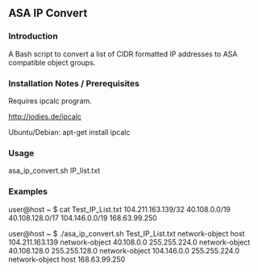 ## ASA IP Convert

### Introduction

A Bash script to convert a list of CIDR formatted IP addresses to ASA compatible object groups.

### Installation Notes / Prerequisites

Requires ipcalc program.

http://jodies.de/ipcalc

Ubuntu/Debian: apt-get install ipcalc

### Usage

asa_ip_convert.sh IP_list.txt

### Examples

user@host ~ $ cat Test_IP_List.txt 
104.211.163.139/32
40.108.0.0/19
40.108.128.0/17
104.146.0.0/19
168.63.99.250

user@host ~ $ ./asa_ip_convert.sh Test_IP_List.txt 
network-object host 104.211.163.139
network-object 40.108.0.0 255.255.224.0
network-object 40.108.128.0 255.255.128.0
network-object 104.146.0.0 255.255.224.0
network-object host 168.63.99.250

